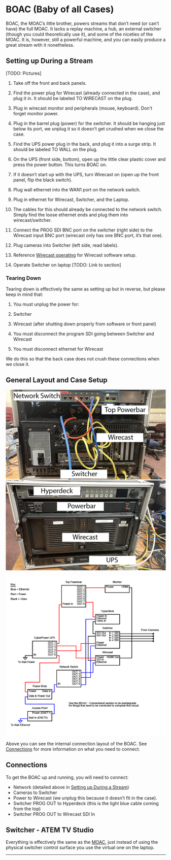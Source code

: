 BOAC (Baby of all Cases)
========================

BOAC, the MOAC’s little brother, powers streams that don’t need (or can’t have) the full MOAC. It lacks a replay machine, a hub, an external switcher (though you could theoretically use it), and some of the niceties of the MOAC. It is, however, still a powerful machine, and you can easily produce a great stream with it nonetheless.

Setting up During a Stream
--------------------------

\[TODO: Pictures\]

1.  Take off the front and back panels.
2.  Find the power plug for Wirecast (already connected in the case), and plug it in. It should be labeled TO WIRECAST on the plug.
3.  Plug in wirecast monitor and peripherals (mouse, keyboard). Don’t forget monitor power.
4.  Plug in the barrel plug (power) for the switcher. It should be hanging just below its port, we unplug it so it doesn’t get crushed when we close the case.
5.  Find the UPS power plug in the back, and plug it into a surge strip. It should be labeled TO WALL on the plug.
6.  On the UPS (front side, bottom), open up the little clear plastic cover and press the power button. This turns BOAC on.
7.  If it doesn’t start up with the UPS, turn Wirecast on (open up the front panel, flip the black switch).
8.  Plug wall ethernet into the WAN1 port on the network switch.
9.  Plug in ethernet for Wirecast, Switcher, and the Laptop.

1.  The cables for this should already be connected to the network switch. Simply find the loose ethernet ends and plug them into wirecast/switcher.

10.  Connect the PROG SDI BNC port on the switcher (right side) to the Wirecast input BNC port (wirecast only has one BNC port, it’s that one).
11.  Plug cameras into Switcher (left side, read labels).
12.  Reference [Wirecast operating](h.8f6jnighke35) for Wirecast software setup.
13.  Operate Switcher on laptop \[TODO: Link to section\]

### Tearing Down

Tearing down is effectively the same as setting up but in reverse, but please keep in mind that:

1.  You must unplug the power for:

1.  Switcher
2.  Wirecast (after shutting down properly from software or front panel)

2.  You must disconnect the program SDI going between Switcher and Wirecast
3.  You must disconnect ethernet for Wirecast

We do this so that the back case does not crush these connections when we close it.

General Layout and Case Setup
-----------------------------

![](images/image26.png)![](images/image62.png)

![](images/image81.png)

Above you can see the internal connection layout of the BOAC. See [Connections](h.cmf4ipk4m8bg) for more information on what you need to connect.

Connections
-----------

To get the BOAC up and running, you will need to connect:

*   Network (detailed above in [Setting up During a Stream](h.x8s3v51tqysz))
*   Cameras to Switcher
*   Power to Wirecast (we unplug this because it doesn’t fit in the case).
*   Switcher PROG OUT to Hyperdeck (this is the light blue cable coming from the top)
*   Switcher PROG OUT to Wirecast SDI In

Switcher - ATEM TV Studio
-------------------------

Everything is effectively the same as the [MOAC](h.o4vwz0fr8yte), just instead of using the physical switcher control surface you use the virtual one on the laptop.

* * *